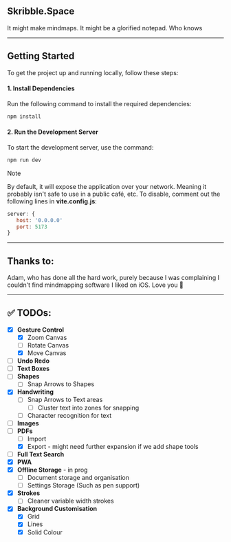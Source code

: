 ## Skribble.Space

It might make mindmaps. It might be a glorified notepad. Who knows

---

## Getting Started

To get the project up and running locally, follow these steps:

#### 1. Install Dependencies

Run the following command to install the required dependencies:

```bash
npm install
```
#### 2. Run the Development Server
To start the development server, use the command:

```bash
npm run dev
```

> [!note]    
> By default, it will expose the application over your network. Meaning it probably isn't safe to use in a public café, etc.
> To disable, comment out the following lines in **vite.config.js**:
> ```js  
> server: {
>    host: '0.0.0.0'
>    port: 5173
> }
> ```
---
## Thanks to:
Adam, who has done all the hard work, purely because I was complaining I couldn't find mindmapping software I liked on iOS. Love you 💜

---

## ✅ TODOs:

- [x] **Gesture Control**
    - [x] Zoom Canvas
    - [ ] Rotate Canvas
    - [x] Move Canvas
- [ ] **Undo Redo**
- [ ] **Text Boxes**
- [ ] **Shapes**
  - [ ] Snap Arrows to Shapes
- [x] **Handwriting**
  - [ ] Snap Arrows to Text areas
    - [ ] Cluster text into zones for snapping
  - [ ] Character recognition for text
- [ ] **Images**
- [ ] **PDFs**
  - [ ] Import
  - [x] Export - might need further expansion if we add shape tools
- [ ] **Full Text Search**
- [X] **PWA**
- [X] **Offline Storage** - in prog
  - [ ] Document storage and organisation
  - [ ] Settings Storage (Such as pen support)
- [x] **Strokes**
  - [ ] Cleaner variable width strokes
- [X] **Background Customisation**
  - [X] Grid
  - [X] Lines
  - [X] Solid Colour
